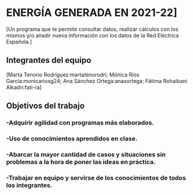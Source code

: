 # ENERGÍA GENERADA EN 2021-22]

[Un programa que te permite consultar datos, realizar cálculos con los mismos y/o añadir nueva información con los datos de la Red Eléctrica Española.]

## Integrantes del equipo

[Marta Tenorio Rodríguez:martatenorodri;
Mónica Ríos García:monicariosg24;
Ana Sánchez Ortega:anasortega;
Fátima Rohaibani Alkadri:fati-ra]

## Objetivos del trabajo

### -Adquirir agilidad con programas más elaborados.
### -Uso de conocimientos aprendidos en clase.
### -Abarcar la mayor cantidad de casos y situaciones sin problemas a la hora de poner las ideas en práctica.
### -Trabajar en equipo y servirse de los conocimientos de todos los integrantes.

